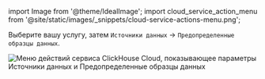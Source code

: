 
import Image from '@theme/IdealImage';
import cloud_service_action_menu from '@site/static/images/_snippets/cloud-service-actions-menu.png';

Выберите вашу услугу, затем `Источники данных` -> `Предопределенные образцы данных`.

<Image size="md" img={cloud_service_action_menu} alt="Меню действий сервиса ClickHouse Cloud, показывающее параметры Источники данных и Предопределенные образцы данных" border />

